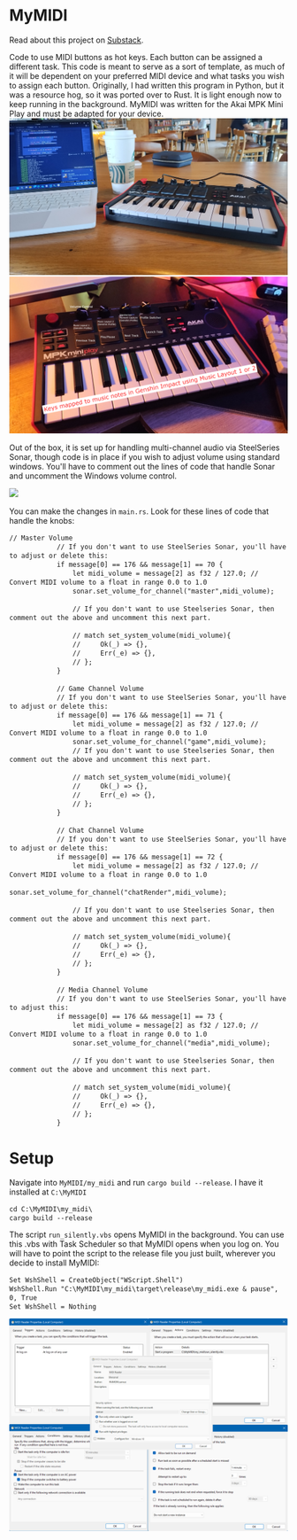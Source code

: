 # MyMIDI
Read about this project on [Substack](https://alshival.substack.com/p/a-coders-guide-to-midi-driven-hotkeys).

Code to use MIDI buttons as hot keys. Each button can be assigned a different task. This code is meant to serve as a sort of template, as much of it will be dependent on your preferred MIDI device and what tasks you wish to assign each button.
Originally, I had written this program in Python, but it was a resource hog, so it was ported over to Rust. It is light enough now to keep running in the background. MyMIDI was written for the Akai MPK Mini Play and must be adapted for your device.
<img src="https://github.com/alshival/MyMIDI/blob/main/media/IMG_20240406_140035397.jpg">
<img src="https://github.com/alshival/MyMIDI/blob/main/media/IMG_20240405_1927445722.jpg">

Out of the box, it is set up for handling multi-channel audio via SteelSeries Sonar, though code is in place if you wish to adjust volume using standard windows. You'll have to comment out the lines of code that handle Sonar and uncomment the Windows volume control.

<img src="https://github.com/alshival/MyMIDI/blob/main/media/Untitled%20video%20-%20Made%20with%20Clipchamp%20(1).gif">

You can make the changes in `main.rs`. Look for these lines of code that handle the knobs:
```
// Master Volume
            // If you don't want to use SteelSeries Sonar, you'll have to adjust or delete this:
            if message[0] == 176 && message[1] == 70 {
                let midi_volume = message[2] as f32 / 127.0; // Convert MIDI volume to a float in range 0.0 to 1.0
                sonar.set_volume_for_channel("master",midi_volume);

                // If you don't want to use Steelseries Sonar, then comment out the above and uncomment this next part.

                // match set_system_volume(midi_volume){
                //     Ok(_) => {},
                //     Err(_e) => {},
                // };
            }

            // Game Channel Volume
            // If you don't want to use SteelSeries Sonar, you'll have to adjust or delete this:
            if message[0] == 176 && message[1] == 71 {
                let midi_volume = message[2] as f32 / 127.0; // Convert MIDI volume to a float in range 0.0 to 1.0
                sonar.set_volume_for_channel("game",midi_volume);
                // If you don't want to use Steelseries Sonar, then comment out the above and uncomment this next part.

                // match set_system_volume(midi_volume){
                //     Ok(_) => {},
                //     Err(_e) => {},
                // };
            }

            // Chat Channel Volume
            // If you don't want to use SteelSeries Sonar, you'll have to adjust or delete this:
            if message[0] == 176 && message[1] == 72 {
                let midi_volume = message[2] as f32 / 127.0; // Convert MIDI volume to a float in range 0.0 to 1.0
                sonar.set_volume_for_channel("chatRender",midi_volume);

                // If you don't want to use Steelseries Sonar, then comment out the above and uncomment this next part.

                // match set_system_volume(midi_volume){
                //     Ok(_) => {},
                //     Err(_e) => {},
                // };
            }

            // Media Channel Volume
            // If you don't want to use SteelSeries Sonar, you'll have to adjust this:
            if message[0] == 176 && message[1] == 73 {
                let midi_volume = message[2] as f32 / 127.0; // Convert MIDI volume to a float in range 0.0 to 1.0
                sonar.set_volume_for_channel("media",midi_volume);

                // If you don't want to use Steelseries Sonar, then comment out the above and uncomment this next part.

                // match set_system_volume(midi_volume){
                //     Ok(_) => {},
                //     Err(_e) => {},
                // };
            }
```

# Setup

Navigate into `MyMIDI/my_midi` and run `cargo build --release`. I have it installed at `C:\MyMIDI`

```
cd C:\MyMIDI\my_midi\
cargo build --release
```

The script `run_silently.vbs` opens MyMIDI in the background. You can use this .vbs with Task Scheduler so that MyMIDI opens when you log on. You will have to point the script to the release file you just built, wherever you decide to install MyMIDI:
```
Set WshShell = CreateObject("WScript.Shell")
WshShell.Run "C:\MyMIDI\my_midi\target\release\my_midi.exe & pause", 0, True
Set WshShell = Nothing
```
<img src="https://github.com/alshival/MyMIDI/blob/main/media/Screenshot%202024-04-06%20194707.png">
